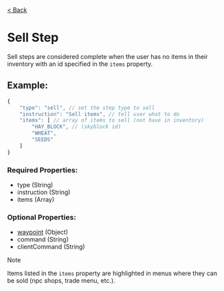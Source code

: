[< Back](https://github.com/LilFroggy/BingoHelper-Guide-Creation-Process/blob/master/README.md#step-types)
# Sell Step
Sell steps are considered complete when the user has no items in their inventory with an id specified in the ``items`` property.

## Example:
```js
{
    "type": "sell", // set the step type to sell
    "instruction": "Sell items", // tell user what to do
    "items": [ // array of items to sell (not have in inventory)
        "HAY_BLOCK", // (skyblock id)
        "WHEAT",
        "SEEDS"
    ]
}
```
### Required Properties:
- type (String)
- instruction (String)
- items (Array)

### Optional Properties:
- [waypoint](https://github.com/LilFroggy/BingoHelper-Guide-Creation-Process/blob/master/globalStepProperties/waypoint.md#waypoint-step-property) (Object)
- command (String)
- clientCommand (String)

> [!NOTE]
> Items listed in the ``items`` property are highlighted in menus where they can be sold (npc shops, trade menu, etc.).
